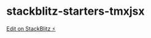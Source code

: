 # stackblitz-starters-tmxjsx

[Edit on StackBlitz ⚡️](https://stackblitz.com/edit/stackblitz-starters-tmxjsx)